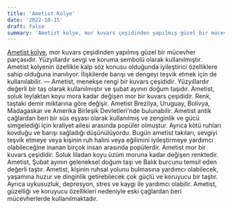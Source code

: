```yaml
---
title: 'Ametist Kolye'
date: '2022-10-15'
draft: false
summary: 'Ametist kolye, mor kuvars çeşidinden yapılmış güzel bir mücevher parçasıdır. Yüzyıllardır sevgi ve koruma sembolü olarak kullanılmıştır.'
---
```


[Ametist kolye](https://www.dogaltaslardukkani.com/dogal-tas-kolye/), mor kuvars çeşidinden yapılmış güzel bir mücevher parçasıdır. Yüzyıllardır sevgi ve koruma sembolü olarak kullanılmıştır.
Ametist kolyenin özellikle kalp söz konusu olduğunda iyileştirici özelliklere sahip olduğuna inanılıyor. İlişkilerde barışı ve dengeyi teşvik etmek için de kullanılabilir.
—
Ametist, menekşe rengi bir kuvars çeşididir. Yüzyıllardır değerli bir taş olarak kullanılmıştır ve şubat ayının doğum taşıdır.
Ametist, soluk leylaktan koyu mora kadar değişen mor bir kuvars çeşididir. Renk, taştaki demir miktarına göre değişir. Ametist Brezilya, Uruguay, Bolivya, Madagaskar ve Amerika Birleşik Devletleri'nde bulunabilir.
Ametist antik çağlardan beri bir süs eşyası olarak kullanılmış ve zenginlik ve gücü simgelediği için kraliyet ailesi arasında popüler olmuştur. Ayrıca kötü ruhları kovduğu ve barışı sağladığı düşünülüyordu. Bugün ametist takıları, sevgiyi teşvik etmeye veya kişinin ruh halini veya eğilimini iyileştirmeye yardımcı olabileceğine inanan birçok insan arasında popülerdir.
Ametist mor bir kuvars çeşididir. Soluk liladan koyu üzüm moruna kadar değişen renktedir. Ametist, Şubat ayının geleneksel doğum taşı ve Balık burcunu temsil eden değerli taştır.
Ametist, kişinin ruhsal yolunu bulmasına yardımcı olabilecek, yaşamına huzur ve dinginlik getirebilecek çok güçlü ve koruyucu bir taştır. Ayrıca uykusuzluk, depresyon, stres ve kaygı ile yardımcı olabilir. Ametist, güzelliği ve koruyucu özellikleri nedeniyle eski çağlardan beri mücevherlerde kullanılmaktadır.
